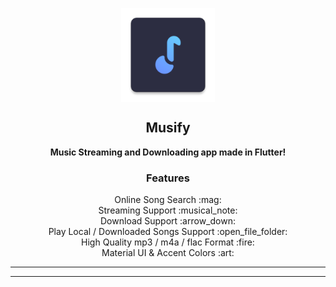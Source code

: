 <p align="center">
 <img width="150px" src="https://github.com/JoeM1990/streamingAudio/blob/main/assets/images/ic_launcher.png" align="center" alt="GitHub Readme Stats" />
 <h2 align="center"><b>Musify</b></h2>
 <p align="center"><b>Music Streaming and Downloading app made in Flutter!</b></p>
 <p align="center">

</p>
</p>

  <h3 align="center">Features</h3>
  <p align="center">
    Online Song Search :mag:<br>
    Streaming Support :musical_note:<br>
    Download Support :arrow_down:<br>
    Play Local / Downloaded Songs Support :open_file_folder: <br>
    High Quality mp3 / m4a / flac Format :fire:<br>
    Material UI & Accent Colors :art: <br>
 

---


---

  
